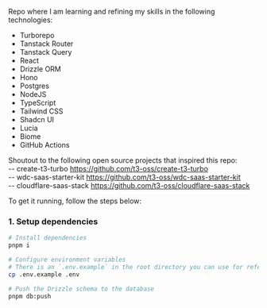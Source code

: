 Repo where I am learning and refining my skills in the following technologies:

- Turborepo
- Tanstack Router
- Tanstack Query
- React
- Drizzle ORM
- Hono
- Postgres
- NodeJS
- TypeScript
- Tailwind CSS
- Shadcn UI
- Lucia
- Biome
- GitHub Actions


Shoutout to the following open source projects that inspired this repo: \
-- create-t3-turbo https://github.com/t3-oss/create-t3-turbo \
-- wdc-saas-starter-kit https://github.com/t3-oss/wdc-saas-starter-kit \
-- cloudflare-saas-stack https://github.com/t3-oss/cloudflare-saas-stack

To get it running, follow the steps below:

### 1. Setup dependencies

```bash
# Install dependencies
pnpm i

# Configure environment variables
# There is an `.env.example` in the root directory you can use for reference
cp .env.example .env

# Push the Drizzle schema to the database
pnpm db:push
```

